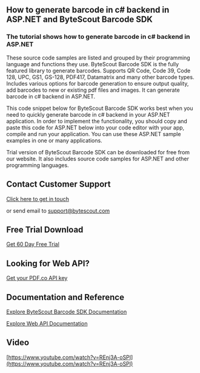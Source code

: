 ## How to generate barcode in c# backend in ASP.NET and ByteScout Barcode SDK

### The tutorial shows how to generate barcode in c# backend in ASP.NET

These source code samples are listed and grouped by their programming language and functions they use. ByteScout Barcode SDK is the fully featured library to generate barcodes. Supports QR Code, Code 39, Code 128, UPC, GS1, GS-128, PDF417, Datamatrix and many other barcode types. Includes various options for barcode generation to ensure output quality, add barcodes to new or existing pdf files and images. It can generate barcode in c# backend in ASP.NET.

This code snippet below for ByteScout Barcode SDK works best when you need to quickly generate barcode in c# backend in your ASP.NET application. In order to implement the functionality, you should copy and paste this code for ASP.NET below into your code editor with your app, compile and run your application. You can use these ASP.NET sample examples in one or many applications.

Trial version of ByteScout Barcode SDK can be downloaded for free from our website. It also includes source code samples for ASP.NET and other programming languages.

## Contact Customer Support

[Click here to get in touch](https://bytescout.zendesk.com/hc/en-us/requests/new?subject=ByteScout%20Barcode%20SDK%20Question)

or send email to [support@bytescout.com](mailto:support@bytescout.com?subject=ByteScout%20Barcode%20SDK%20Question) 

## Free Trial Download

[Get 60 Day Free Trial](https://bytescout.com/download/web-installer?utm_source=github-readme)

## Looking for Web API? 

[Get your PDF.co API key](https://pdf.co/documentation/api?utm_source=github-readme)

## Documentation and Reference

[Explore ByteScout Barcode SDK Documentation](https://bytescout.com/documentation/index.html?utm_source=github-readme)

[Explore Web API Documentation](https://pdf.co/documentation/api?utm_source=github-readme)

## Video

[https://www.youtube.com/watch?v=REnj3A-oSPI](https://www.youtube.com/watch?v=REnj3A-oSPI)